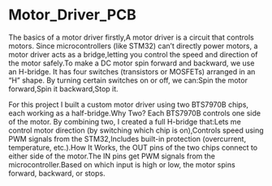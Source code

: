 # Motor_Driver_PCB
The basics of a motor driver firstly,A motor driver is a circuit that controls motors. Since microcontrollers (like STM32) can’t directly power motors, a motor driver acts as a bridge,letting you control the speed and direction of the motor safely.To make a DC motor spin forward and backward, we use an H-bridge. It has four switches (transistors or MOSFETs) arranged in an “H” shape. By turning certain switches on or off, we can:Spin the motor forward,Spin it backward,Stop it.

For this project I built a custom motor driver using two BTS7970B chips, each working as a half-bridge.Why Two? Each BTS7970B controls one side of the motor. By combining two, I created a full H-bridge that:Lets me control motor direction (by switching which chip is on),Controls speed using PWM signals from the STM32,Includes built-in protection (overcurrent, temperature, etc.).How It Works, the OUT pins of the two chips connect to either side of the motor.The IN pins get PWM signals from the microcontroller.Based on which input is high or low, the motor spins forward, backward, or stops.
